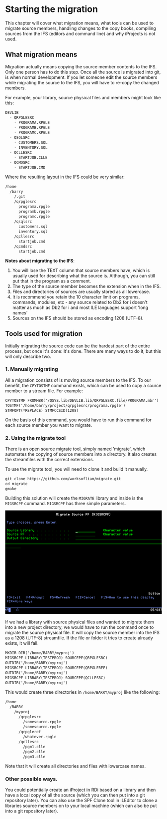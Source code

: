 # Starting the migration

This chapter will cover what migration means, what tools can be used to migrate source members, handling changes to the copy books, compiling sources from the IFS (editors and command line) and why iProjects is not used.

## What migration means

Migration actually means copying the source member contents to the IFS. Only one person has to do this step. Once all the source is migrated into git, is when normal development. If you let someone edit the source members while migrating the source to the IFS, you will have to re-copy the changed members.

For example, your library, source physical files and members might look like this:

```
DEVLIB
  - QRPGLESRC
    - PROGRAMA.RPGLE
    - PROGRAMB.RPGLE
    - PROGRAMC.RPGLE
  - QSQLSRC
    - CUSTOMERS.SQL
    - INVENTORY.SQL
  - QCLLESRC
    - STARTJOB.CLLE
  - QCMDSRC
    - STARTJOB.CMD
```

Where the resulting layout in the IFS could be very similar:

```
/home
  /barry
    /.git
    /qrpglesrc
      programa.rpgle
      programb.rpgle
      programc.rpgle
    /qsqlsrc
      customers.sql
      inventory.sql
    /qcllesrc
      startjob.cmd
    /qcmdsrc
      startjob.cmd
```

**Notes about migrating to the IFS**:

1. You will lose the TEXT column that source members have, which is usually used for describing what the source is. Although, you can still put that in the program as a comment.
2. The type of the source member becomes the extension when in the IFS.
3. Files and directories of sources are usually stored as all lowercase.
4. It is recommend you retain the 10 character limit on programs, commands, modules, etc - any source related to Db2 for i doesn't matter as much as Db2 for i and most ILE languages support 'long names'
5. Sources on the IFS should be stored as encoding 1208 (UTF-8).

## Tools used for migration

Initially migrating the source code can be the hardest part of the entire process, but once it's done: it's done. There are many ways to do it, but this will only describe two.

### 1. Manually migrating

All a migration consists of is moving source members to the IFS. To our benefit, the `CPYTOSTMF` command exists, which can be used to copy a source member to a stream file. For example:

```
CPYTOSTMF FROMMBR('/QSYS.lib/DEVLIB.lib/QRPGLESRC.file/PROGRAMA.mbr') TOSTMF('/home/barry/project/qrpglesrc/programa.rpgle') STMFOPT(*REPLACE) STMFCCSID(1208)
```

On the basis of this command, you would have to run this command for each source member you want to migrate.

### 2. Using the migrate tool

There is an open source migrate tool, simply named 'migrate', which automates the copying of source members into a directory. It also creates the streamfiles with the correct extensions.

To use the migrate tool, you will need to clone it and build it manually.

```
git clone https://github.com/worksofliam/migrate.git
cd migrate
gmake
```

Building this solution will create the `MIGRATE` library and inside is the `MIGSRCPF` command. `MIGSRCPF` has three simple parameters.

![](./images/migsrcpf.png)

If we had a library with source physical files and wanted to migrate them into a new project directory, we would have to run the command once to migrate the source physical file. It will copy the source member into the IFS as a 1208 (UTF-8) streamfile. If the file or folder it tries to create already exists, it will fail.

```
MKDIR DIR('/home/BARRY/myproj')
MIGSRCPF LIBRARY(TESTPROJ) SOURCEPF(QRPGLESRC) OUTDIR('/home/BARRY/myproj')
MIGSRCPF LIBRARY(TESTPROJ) SOURCEPF(QRPGLEREF) OUTDIR('/home/BARRY/myproj')
MIGSRCPF LIBRARY(TESTPROJ) SOURCEPF(QCLLESRC)  OUTDIR('/home/BARRY/myproj')
```

This would create three directories in `/home/BARRY/myproj` like the following:

```
/home
  /BARRY
    /myproj
      /qrpglesrc
        /somesource.rpgle
        /somesource.rpgle
      /qrpgleref
        /whatever.rpgle
      /qcllesrc
        /pgm1.clle
        /pgm2.clle
        /pgm3.clle
```

Note that it will create all directories and files with lowercase names.

### Other possible ways.

You could potentially create an iProject in RDi based on a library and then have a local copy of all the source (which you can then put into a git repository later). You can also use the SPF Clone tool in ILEditor to clone a libraries source members on to your local machine (which can also be put into a git repository later).
